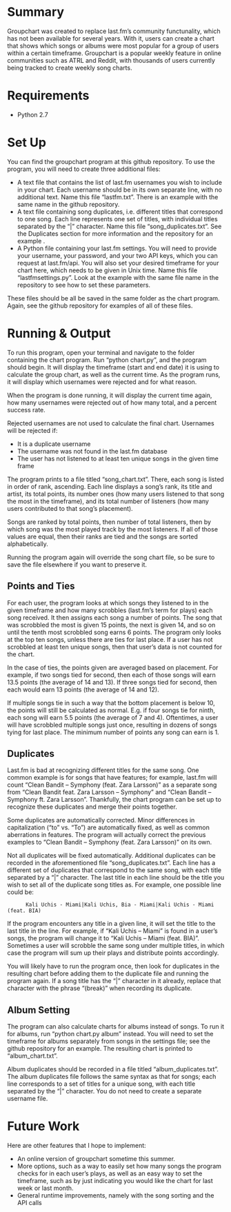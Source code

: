 # Summary

Groupchart was created to replace last.fm’s community functunality, which has not been available for several years. With it, users can create a chart that shows which songs or albums were most popular for a group of users within a certain timeframe. Groupchart is a popular weekly feature in online communities such as ATRL and Reddit, with thousands of users currently being tracked to create weekly song charts.

# Requirements

  - Python 2.7

# Set Up
 
You can find the groupchart program at this github repository. To use the program, you will need to create three additional files:

  - A text file that contains the list of last.fm usernames you wish to include in your chart. Each username should be in its own separate line, with no additional text. Name this file “lastfm.txt”. There is an example with the same name in the github repository.
  - A text file containing song duplicates, i.e. different titles that correspond to one song. Each line represents one set of titles, with individual titles separated by the “|” character. Name this file “song_duplicates.txt”. See the Duplicates section for more information and the repository for an example .
  - A Python file containing your last.fm settings. You will need to provide your username, your password, and your two API keys, which you can request at last.fm/api. You will also set your desired timeframe for your chart here, which needs to be given in Unix time. Name this file “lastfmsettings.py”. Look at the example with the same file name in the repository to see how to set these parameters.
 
  These files should be all be saved in the same folder as the chart program. Again, see the github repository for examples of all of these files.
 
# Running & Output
 
  To run this program, open your terminal and navigate to the folder containing the chart program. Run “python chart.py”, and the program should begin. It will display the timeframe (start and end date) it is using to calculate the group chart, as well as the current time. As the program runs, it will display which usernames were rejected and for what reason.
  
  When the program is done running, it will display the current time again, how many usernames were rejected out of how many total, and a percent success rate. 
  
  Rejected usernames are not used to calculate the final chart. Usernames will be rejected if:
  
  - It is a duplicate username
  - The username was not found in the last.fm database
  - The user has not listened to at least ten unique songs in the given time frame

  The program prints to a file titled “song_chart.txt”. There, each song is listed in order of rank, ascending. Each line displays a song’s rank, its title and artist, its total points, its number ones (how many users listened to that song the most in the timeframe), and its total number of listeners (how many users contributed to that song’s placement). 
  
  Songs are ranked by total points, then number of total listeners, then by which song was the most played track by the most listeners. If all of those values are equal, then their ranks are tied and the songs are sorted alphabetically.
  
  Running the program again will override the song chart file, so be sure to save the file elsewhere if you want to preserve it.
 
## Points and Ties

  For each user, the program looks at which songs they listened to in the given timeframe and how many scrobbles (last.fm’s term for plays) each song received. It then assigns each song a number of points. The song that was scrobbled the most is given 15 points, the next is given 14, and so on until the tenth most scrobbled song earns 6 points. The program only looks at the top ten songs, unless there are ties for last place. If a user has not scrobbled at least ten unique songs, then that user’s data is not counted for the chart.
  
  In the case of ties, the points given are averaged based on placement. For example, if two songs tied for second, then each of those songs will earn 13.5 points (the average of 14 and 13). If three songs tied for second, then each would earn 13 points (the average of 14 and 12).
  
  If multiple songs tie in such a way that the bottom placement is below 10, the points will still be calculated as normal. E.g. if four songs tie for ninth, each song will earn 5.5 points (the average of 7 and 4). Oftentimes, a user will have scrobbled multiple songs just once, resulting in dozens of songs tying for last place. The minimum number of points any song can earn is 1.
  
## Duplicates
  Last.fm is bad at recognizing different titles for the same song. One common example is for songs that have features; for example, last.fm will count “Clean Bandit – Symphony (feat. Zara Larsson)” as a separate song from “Clean Bandit feat. Zara Larsson – Symphony” and “Clean Bandit – Symphony ft. Zara Larsson”. Thankfully, the chart program can be set up to recognize these duplicates and merge their points together.
  
  Some duplicates are automatically corrected. Minor differences in capitalization (“to” vs. “To”) are automatically fixed, as well as common aberrations in features. The program will actually correct the previous examples to “Clean Bandit – Symphony (feat. Zara Larsson)” on its own.
  
  Not all duplicates will be fixed automatically. Additional duplicates can be recorded in the aforementioned file “song_duplicates.txt”. Each line has a different set of duplicates that correspond to the same song, with each title separated by a “|” character. The last title in each line should be the title you wish to set all of the duplicate song titles as. For example, one possible line could be:
 
          Kali Uchis - Miami|Kali Uchis, Bia - Miami|Kali Uchis - Miami (feat. BIA)

  If the program encounters any title in a given line, it will set the title to the last title in the line. For example, if “Kali Uchis – Miami” is found in a user’s songs, the program will change it to “Kali Uchis – Miami (feat. BIA)”. Sometimes a user will scrobble the same song under multiple titles, in which case the program will sum up their plays and distribute points accordingly.
  
  You will likely have to run the program once, then look for duplicates in the resulting chart before adding them to the duplicate file and running the program again. If a song title has the “|” character in it already, replace that character with the phrase “(break)” when recording its duplicate.
 
## Album Setting
 
  The program can also calculate charts for albums instead of songs. To run it for albums, run “python chart.py album” instead. You will need to set the timeframe for albums separately from songs in the settings file; see the github repository for an example. The resulting chart is printed to “album_chart.txt”.
  
  Album duplicates should be recorded in a file titled “album_duplicates.txt”. The album duplicates file follows the same syntax as that for songs; each line corresponds to a set of titles for a unique song, with each title separated by the “|” character. You do not need to create a separate username file.

# Future Work

Here are other features that I hope to implement:

  - An online version of groupchart sometime this summer.
  - More options, such as a way to easily set how many songs the program checks for in each user’s plays, as well as an easy way to set the timeframe, such as by just indicating you would like the chart for last week or last month.
  - General runtime improvements, namely with the song sorting and the API calls
